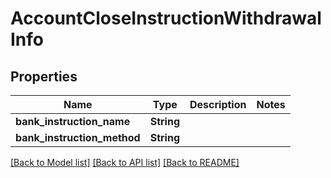 # AccountCloseInstructionWithdrawalInfo

## Properties

Name | Type | Description | Notes
------------ | ------------- | ------------- | -------------
**bank_instruction_name** | **String** |  | 
**bank_instruction_method** | **String** |  | 

[[Back to Model list]](../README.md#documentation-for-models) [[Back to API list]](../README.md#documentation-for-api-endpoints) [[Back to README]](../README.md)


